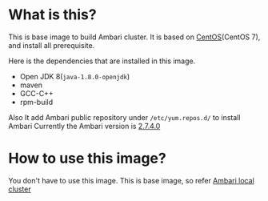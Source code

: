 # What is this?
This is base image to build Ambari cluster.
It is based on [CentOS](https://hub.docker.com/_/centos)(CentOS 7), and install all prerequisite.

Here is the dependencies that are installed in this image.
- Open JDK 8(`java-1.8.0-openjdk`)
- maven
- GCC-C++
- rpm-build

Also It add Ambari public repository under `/etc/yum.repos.d/` to install Ambari
Currently the Ambari version is [2.7.4.0](https://docs.cloudera.com/HDPDocuments/Ambari-2.7.4.0/bk_ambari-installation/content/ambari_repositories.html)

# How to use this image?
You don't have to use this image. This is base image, so refer [Ambari local cluster](https://github.com/dev-m00n/ambari-local-cluster)